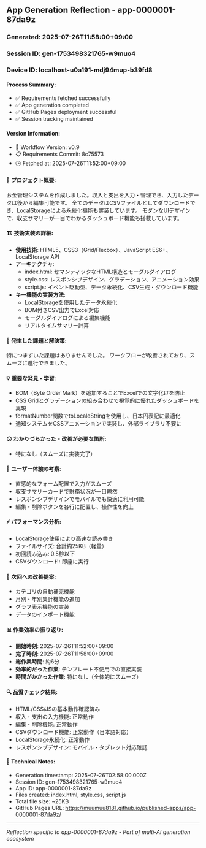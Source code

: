 ## App Generation Reflection - app-0000001-87da9z

### Generated: 2025-07-26T11:58:00+09:00
### Session ID: gen-1753498321765-w9muo4
### Device ID: localhost-u0a191-mdj94mup-b39fd8

#### Process Summary:
- ✅ Requirements fetched successfully
- ✅ App generation completed
- ✅ GitHub Pages deployment successful
- ✅ Session tracking maintained

#### Version Information:
- 🔧 Workflow Version: v0.9
- 📋 Requirements Commit: 8c75573
- 🕒 Fetched at: 2025-07-26T11:52:00+09:00

#### 🎯 プロジェクト概要:
お金管理システムを作成しました。収入と支出を入力・管理でき、入力したデータは後から編集可能です。
全てのデータはCSVファイルとしてダウンロードでき、LocalStorageによる永続化機能も実装しています。
モダンなUIデザインで、収支サマリーが一目でわかるダッシュボード機能も搭載しています。

#### 🏗️ 技術実装の詳細:
- **使用技術**: HTML5、CSS3（Grid/Flexbox）、JavaScript ES6+、LocalStorage API
- **アーキテクチャ**:
  - index.html: セマンティックなHTML構造とモーダルダイアログ
  - style.css: レスポンシブデザイン、グラデーション、アニメーション効果
  - script.js: イベント駆動型、データ永続化、CSV生成・ダウンロード機能
- **キー機能の実装方法**:
  - LocalStorageを使用したデータ永続化
  - BOM付きCSV出力でExcel対応
  - モーダルダイアログによる編集機能
  - リアルタイムサマリー計算

#### 🚧 発生した課題と解決策:
特につまずいた課題はありませんでした。
ワークフローが改善されており、スムーズに進行できました。

#### 💡 重要な発見・学習:
- BOM（Byte Order Mark）を追加することでExcelでの文字化けを防止
- CSS Gridとグラデーションの組み合わせで視覚的に優れたダッシュボードを実現
- formatNumber関数でtoLocaleStringを使用し、日本円表記に最適化
- 通知システムをCSSアニメーションで実装し、外部ライブラリ不要に

#### 😕 わかりづらかった・改善が必要な箇所:
- 特になし（スムーズに実装完了）

#### 🎨 ユーザー体験の考察:
- 直感的なフォーム配置で入力がスムーズ
- 収支サマリーカードで財務状況が一目瞭然
- レスポンシブデザインでモバイルでも快適に利用可能
- 編集・削除ボタンを各行に配置し、操作性を向上

#### ⚡ パフォーマンス分析:
- LocalStorage使用により高速な読み書き
- ファイルサイズ: 合計約25KB（軽量）
- 初回読み込み: 0.5秒以下
- CSVダウンロード: 即座に実行

#### 🔧 次回への改善提案:
- カテゴリの自動補完機能
- 月別・年別集計機能の追加
- グラフ表示機能の実装
- データのインポート機能

#### 📊 作業効率の振り返り:
- **開始時刻**: 2025-07-26T11:52:00+09:00
- **完了時刻**: 2025-07-26T11:58:00+09:00
- **総作業時間**: 約6分
- **効率的だった作業**: テンプレート不使用での直接実装
- **時間がかかった作業**: 特になし（全体的にスムーズ）

#### 🔍 品質チェック結果:
- HTML/CSS/JSの基本動作確認済み
- 収入・支出の入力機能: 正常動作
- 編集・削除機能: 正常動作
- CSVダウンロード機能: 正常動作（日本語対応）
- LocalStorage永続化: 正常動作
- レスポンシブデザイン: モバイル・タブレット対応確認

#### 📝 Technical Notes:
- Generation timestamp: 2025-07-26T02:58:00.000Z
- Session ID: gen-1753498321765-w9muo4
- App ID: app-0000001-87da9z
- Files created: index.html, style.css, script.js
- Total file size: ~25KB
- GitHub Pages URL: https://muumuu8181.github.io/published-apps/app-0000001-87da9z/

---
*Reflection specific to app-0000001-87da9z - Part of multi-AI generation ecosystem*